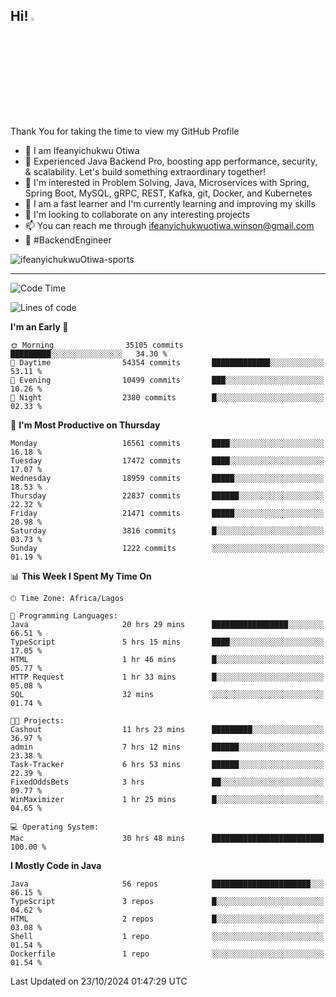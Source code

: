 <!-- BLOG-POST-LIST:START --><!-- BLOG-POST-LIST:END -->

## Hi! <img src="https://media.giphy.com/media/hvRJCLFzcasrR4ia7z/giphy.gif" width="4%"> 

Thank You for taking the time to view my GitHub Profile

- 👋 I am Ifeanyichukwu Otiwa
- 🚀 Experienced Java Backend Pro, boosting app performance, security, & scalability. Let's build something extraordinary together!
- 👀 I'm interested in Problem Solving, Java, Microservices with Spring, Spring Boot, MySQL, gRPC, REST, Kafka, git, Docker, and Kubernetes
- 🌱 I am a fast learner and I'm currently learning and improving my skills
- 💞️ I'm looking to collaborate on any interesting projects
- 📫 You can reach me through ifeanyichukwuotiwa.winson@gmail.com
- 🚀 #BackendEngineer

<p align="left" marginTop="10px"> <img src="https://komarev.com/ghpvc/?username=ifeanyichukwuOtiwa-sports&label=Profile%20views&color=0e75b6&style=for-the-badge" alt="ifeanyichukwuOtiwa-sports" /> </p>

***

<!--START_SECTION:waka-->
![Code Time](http://img.shields.io/badge/Code%20Time-3%2C012%20hrs%2029%20mins-blue)

![Lines of code](https://img.shields.io/badge/From%20Hello%20World%20I%27ve%20Written-25.1%20million%20lines%20of%20code-blue)

**I'm an Early 🐤** 

```text
🌞 Morning                35105 commits       █████████░░░░░░░░░░░░░░░░   34.30 % 
🌆 Daytime                54354 commits       █████████████░░░░░░░░░░░░   53.11 % 
🌃 Evening                10499 commits       ███░░░░░░░░░░░░░░░░░░░░░░   10.26 % 
🌙 Night                  2380 commits        █░░░░░░░░░░░░░░░░░░░░░░░░   02.33 % 
```
📅 **I'm Most Productive on Thursday** 

```text
Monday                   16561 commits       ████░░░░░░░░░░░░░░░░░░░░░   16.18 % 
Tuesday                  17472 commits       ████░░░░░░░░░░░░░░░░░░░░░   17.07 % 
Wednesday                18959 commits       █████░░░░░░░░░░░░░░░░░░░░   18.53 % 
Thursday                 22837 commits       ██████░░░░░░░░░░░░░░░░░░░   22.32 % 
Friday                   21471 commits       █████░░░░░░░░░░░░░░░░░░░░   20.98 % 
Saturday                 3816 commits        █░░░░░░░░░░░░░░░░░░░░░░░░   03.73 % 
Sunday                   1222 commits        ░░░░░░░░░░░░░░░░░░░░░░░░░   01.19 % 
```


📊 **This Week I Spent My Time On** 

```text
🕑︎ Time Zone: Africa/Lagos

💬 Programming Languages: 
Java                     20 hrs 29 mins      █████████████████░░░░░░░░   66.51 % 
TypeScript               5 hrs 15 mins       ████░░░░░░░░░░░░░░░░░░░░░   17.05 % 
HTML                     1 hr 46 mins        █░░░░░░░░░░░░░░░░░░░░░░░░   05.77 % 
HTTP Request             1 hr 33 mins        █░░░░░░░░░░░░░░░░░░░░░░░░   05.08 % 
SQL                      32 mins             ░░░░░░░░░░░░░░░░░░░░░░░░░   01.74 % 

🐱‍💻 Projects: 
Cashout                  11 hrs 23 mins      █████████░░░░░░░░░░░░░░░░   36.97 % 
admin                    7 hrs 12 mins       ██████░░░░░░░░░░░░░░░░░░░   23.38 % 
Task-Tracker             6 hrs 53 mins       ██████░░░░░░░░░░░░░░░░░░░   22.39 % 
FixedOddsBets            3 hrs               ██░░░░░░░░░░░░░░░░░░░░░░░   09.77 % 
WinMaximizer             1 hr 25 mins        █░░░░░░░░░░░░░░░░░░░░░░░░   04.65 % 

💻 Operating System: 
Mac                      30 hrs 48 mins      █████████████████████████   100.00 % 
```

**I Mostly Code in Java** 

```text
Java                     56 repos            ██████████████████████░░░   86.15 % 
TypeScript               3 repos             █░░░░░░░░░░░░░░░░░░░░░░░░   04.62 % 
HTML                     2 repos             █░░░░░░░░░░░░░░░░░░░░░░░░   03.08 % 
Shell                    1 repo              ░░░░░░░░░░░░░░░░░░░░░░░░░   01.54 % 
Dockerfile               1 repo              ░░░░░░░░░░░░░░░░░░░░░░░░░   01.54 % 
```




 Last Updated on 23/10/2024 01:47:29 UTC
<!--END_SECTION:waka-->

<!--
<p align="center">
![trophy](https://github-profile-trophy.vercel.app/?username=ifeanyichukwuOtiwa-sports&theme=onedark) (https://github.com/ryo-ma/github-profile-trophy)
</p>
-->

<!---
ifeanyi-otiwa/ifeanyi-otiwa is a ✨ special ✨ repository because its `README.md` (this file) appears on your GitHub profile.
You can click the Preview link to take a look at your changes.
--->
